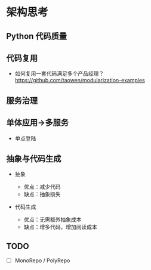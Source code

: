 # 架构思考

## Python 代码质量

## 代码复用

- 如何复用一套代码满足多个产品经理？ https://github.com/taowen/modularization-examples

## 服务治理

## 单体应用->多服务

- 单点登陆

## 抽象与代码生成

- 抽象
	- 优点：减少代码
	- 缺点：抽象损失

- 代码生成
	- 优点：无需额外抽象成本
	- 缺点：增多代码，增加阅读成本

## TODO

- [ ] MonoRepo / PolyRepo
